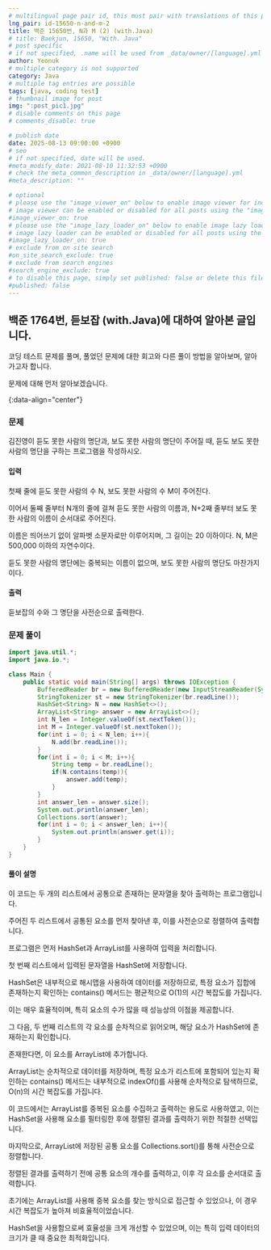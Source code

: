 ```yaml
---
# multilingual page pair id, this must pair with translations of this page. (This name must be unique)
lng_pair: id-15650-n-and-m-2
title: 백준 15650번, N과 M (2) (with.Java)
# title: Baekjun, 15650, "With. Java"
# post specific
# if not specified, .name will be used from _data/owner/[language].yml
author: Yeonuk
# multiple category is not supported
category: Java
# multiple tag entries are possible
tags: [java, coding test]
# thumbnail image for post
img: ":post_pic1.jpg"
# disable comments on this page
# comments_disable: true

# publish date
date: 2025-08-13 09:00:00 +0900
# seo
# if not specified, date will be used.
#meta_modify_date: 2021-08-10 11:32:53 +0900
# check the meta_common_description in _data/owner/[language].yml
#meta_description: ""

# optional
# please use the "image_viewer_on" below to enable image viewer for individual pages or posts (_posts/ or [language]/_posts folders).
# image viewer can be enabled or disabled for all posts using the "image_viewer_posts: true" setting in _data/conf/main.yml.
#image_viewer_on: true
# please use the "image_lazy_loader_on" below to enable image lazy loader for individual pages or posts (_posts/ or [language]/_posts folders).
# image lazy loader can be enabled or disabled for all posts using the "image_lazy_loader_posts: true" setting in _data/conf/main.yml.
#image_lazy_loader_on: true
# exclude from on site search
#on_site_search_exclude: true
# exclude from search engines
#search_engine_exclude: true
# to disable this page, simply set published: false or delete this file
#published: false
---
```


<!-- outline-start -->

## 백준 1764번, 듣보잡 (with.Java)에 대하여 알아본 글입니다.

코딩 테스트 문제를 풀며, 풀었던 문제에 대한 회고와 다른 풀이 방법을 알아보며, 알아가고자 합니다.

문제에 대해 먼저 알아보겠습니다.

{:data-align="center"}

<!-- outline-end -->

### 문제

김진영이 듣도 못한 사람의 명단과, 보도 못한 사람의 명단이 주어질 때, 듣도 보도 못한 사람의 명단을 구하는 프로그램을 작성하시오.

#### 입력

첫째 줄에 듣도 못한 사람의 수 N, 보도 못한 사람의 수 M이 주어진다.

이어서 둘째 줄부터 N개의 줄에 걸쳐 듣도 못한 사람의 이름과, N+2째 줄부터 보도 못한 사람의 이름이 순서대로 주어진다.

이름은 띄어쓰기 없이 알파벳 소문자로만 이루어지며, 그 길이는 20 이하이다. N, M은 500,000 이하의 자연수이다.

듣도 못한 사람의 명단에는 중복되는 이름이 없으며, 보도 못한 사람의 명단도 마찬가지이다.

#### 출력

듣보잡의 수와 그 명단을 사전순으로 출력한다.

### 문제 풀이

```java
import java.util.*;
import java.io.*;

class Main {
    public static void main(String[] args) throws IOException {
        BufferedReader br = new BufferedReader(new InputStreamReader(System.in));
        StringTokenizer st = new StringTokenizer(br.readLine());
        HashSet<String> N = new HashSet<>();
        ArrayList<String> answer = new ArrayList<>();
        int N_len = Integer.valueOf(st.nextToken());
        int M = Integer.valueOf(st.nextToken());
        for(int i = 0; i < N_len; i++){
            N.add(br.readLine());
        }
        for(int i = 0; i < M; i++){
            String temp = br.readLine();
            if(N.contains(temp)){
                answer.add(temp);
            }
        }
        int answer_len = answer.size();
        System.out.println(answer_len);
        Collections.sort(answer);
        for(int i = 0; i < answer_len; i++){
            System.out.println(answer.get(i));
        }
    }
}
```

#### 풀이 설명

이 코드는 두 개의 리스트에서 공통으로 존재하는 문자열을 찾아 출력하는 프로그램입니다.

주어진 두 리스트에서 공통된 요소를 먼저 찾아낸 후, 이를 사전순으로 정렬하여 출력합니다.

프로그램은 먼저 HashSet과 ArrayList를 사용하여 입력을 처리합니다.

첫 번째 리스트에서 입력된 문자열을 HashSet에 저장합니다.

HashSet은 내부적으로 해시맵을 사용하여 데이터를 저장하므로, 특정 요소가 집합에 존재하는지 확인하는 contains() 메서드는 평균적으로 O(1)의 시간 복잡도를 가집니다.

이는 매우 효율적이며, 특히 요소의 수가 많을 때 성능상의 이점을 제공합니다.

그 다음, 두 번째 리스트의 각 요소를 순차적으로 읽어오며, 해당 요소가 HashSet에 존재하는지 확인합니다.

존재한다면, 이 요소를 ArrayList에 추가합니다.

ArrayList는 순차적으로 데이터를 저장하며, 특정 요소가 리스트에 포함되어 있는지 확인하는 contains() 메서드는 내부적으로 indexOf()를 사용해 순차적으로 탐색하므로, O(n)의 시간 복잡도를 가집니다.

이 코드에서는 ArrayList를 중복된 요소를 수집하고 출력하는 용도로 사용하였고, 이는 HashSet을 사용해 요소를 필터링한 후에 정렬된 결과를 출력하기 위한 적절한 선택입니다.

마지막으로, ArrayList에 저장된 공통 요소를 Collections.sort()를 통해 사전순으로 정렬합니다.

정렬된 결과를 출력하기 전에 공통 요소의 개수를 출력하고, 이후 각 요소를 순서대로 출력합니다.

초기에는 ArrayList를 사용해 중복 요소를 찾는 방식으로 접근할 수 있었으나, 이 경우 시간 복잡도가 높아져 비효율적이었습니다.

HashSet을 사용함으로써 효율성을 크게 개선할 수 있었으며, 이는 특히 입력 데이터의 크기가 클 때 중요한 최적화입니다.
